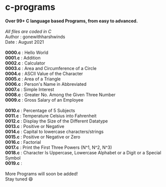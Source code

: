 # c-programs </br>
**Over 99+ C language based Programs, from easy to advanced.**</br>
</br>
*All files are coded in C*  </br>
Author : gonewithharshwinds </br>
Date : August 2021 </br>
</br>
**0000.c** : Hello World </br>
**0001.c** : Addition </br>
**0002.c** : Calculator </br>
**0003.c** : Area and Circumference of a Circle </br>
**0004.c** : ASCII Value of the Character </br>
**0005.c** : Area of a Triangle </br>
**0006.c** : Person's Name in Abbreviated </br>
**0007.c** : Simple Interest </br>
**0008.c** : Greater No. Among the Given Three Number </br>
**0009.c** : Gross Salary of an Employee </br>
</br>
**0010.c** : Percentage of 5 Subjects </br>
**0011.c** : Temperature Celsius into Fahrenheit </br>
**0012.c** : Display the Size of the Different Datatype </br>
**0013.c** : Positive or Negative </br>
**0014.c** : Capital to lowercase characters/strings </br>
**0015.c** : Positive or Negative or Zero </br>
**0016.c** : Factorial </br>
**0017.c** : Print the First Three Powers (N^1, N^2, N^3) </br>
**0018.c** : Character Is Uppercase, Lowercase Alphabet or a Digit or a Special Symbol </br>
**0019.c** : </br>
</br>
More Programs will soon be added!  </br>
Stay tuned 😄 </br>
